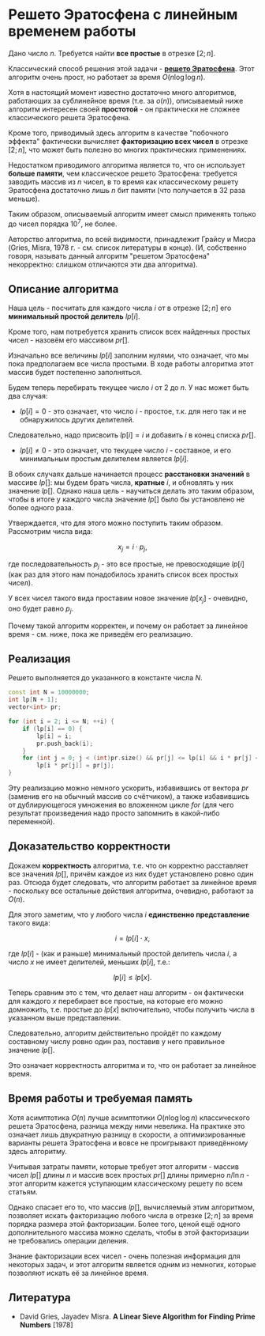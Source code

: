 # Решето Эратосфена с линейным временем работы

Дано число $n$. Требуется найти **все простые** в отрезке $[2; n]$.

Классический способ решения этой задачи - **[решето Эратосфена](eratosthenes_sieve)**. Этот алгоритм очень прост, но работает за время $O(n \log \log n)$.

Хотя в настоящий момент известно достаточно много алгоритмов, работающих за сублинейное время (т.е. за $o(n)$), описываемый ниже алгоритм интересен своей **простотой** - он практически не сложнее классического решета Эратосфена.

Кроме того, приводимый здесь алгоритм в качестве "побочного эффекта" фактически вычисляет **факторизацию всех чисел** в отрезке $[2; n]$, что может быть полезно во многих практических применениях.

Недостатком приводимого алгоритма является то, что он использует **больше памяти**, чем классическое решето Эратосфена: требуется заводить массив из $n$ чисел, в то время как классическому решету Эратосфена достаточно лишь $n$ бит памяти (что получается в $32$ раза меньше).

Таким образом, описываемый алгоритм имеет смысл применять только до чисел порядка $10^7$, не более.

Авторство алгоритма, по всей видимости, принадлежит Грайсу и Мисра (Gries, Misra, 1978 г. - см. список литературы в конце). (И, собственно говоря, называть данный алгоритм "решетом Эратосфена" некорректно: слишком отличаются эти два алгоритма).

## Описание алгоритма

Наша цель - посчитать для каждого числа $i$ от в отрезке $[2; n]$ его **минимальный простой делитель** $lp[i]$.

Кроме того, нам потребуется хранить список всех найденных простых чисел - назовём его массивом $pr[]$.

Изначально все величины $lp[i]$ заполним нулями, что означает, что мы пока предполагаем все числа простыми. В ходе работы алгоритма этот массив будет постепенно заполняться.

Будем теперь перебирать текущее число $i$ от $2$ до $n$. У нас может быть два случая:

* $lp[i] = 0$ - это означает, что число $i$ - простое, т.к. для него так и не обнаружилось других делителей.

Следовательно, надо присвоить $lp[i] = i$ и добавить $i$ в конец списка $pr[]$.

* $lp[i] \ne 0$ - это означает, что текущее число $i$ - составное, и его минимальным простым делителем является $lp[i]$.

В обоих случаях дальше начинается процесс **расстановки значений** в массиве $lp[]$: мы будем брать числа, **кратные** $i$, и обновлять у них значение $lp[]$. Однако наша цель - научиться делать это таким образом, чтобы в итоге у каждого числа значение $lp[]$ было бы установлено не более одного раза.

Утверждается, что для этого можно поступить таким образом. Рассмотрим числа вида:

$$
x_j = i \cdot p_j,
$$

где последовательность $p_j$ - это все простые, не превосходящие $lp[i]$ (как раз для этого нам понадобилось хранить список всех простых чисел).

У всех чисел такого вида проставим новое значение $lp[x_j]$ - очевидно, оно будет равно $p_j$.

Почему такой алгоритм корректен, и почему он работает за линейное время - см. ниже, пока же приведём его реализацию.

## Реализация

Решето выполняется до указанного в константе числа $N$.

<!--- TODO: specify code snippet id -->
``` cpp
const int N = 10000000;
int lp[N + 1];
vector<int> pr;

for (int i = 2; i <= N; ++i) {
    if (lp[i] == 0) {
        lp[i] = i;
        pr.push_back(i);
    }
    for (int j = 0; j < (int)pr.size() && pr[j] <= lp[i] && i * pr[j] <= N; ++j)
        lp[i * pr[j]] = pr[j];
}
```

Эту реализацию можно немного ускорить, избавившись от вектора $pr$ (заменив его на обычный массив со счётчиком), а также избавившись от дублирующегося умножения во вложенном цикле $for$ (для чего результат произведения надо просто запомнить в какой-либо переменной).

## Доказательство корректности

Докажем **корректность** алгоритма, т.е. что он корректно расставляет все значения $lp[]$, причём каждое из них будет установлено ровно один раз. Отсюда будет следовать, что алгоритм работает за линейное время - поскольку все остальные действия алгоритма, очевидно, работают за $O(n)$.

Для этого заметим, что у любого числа $i$ **единственно представление** такого вида:

$$
i = lp[i] \cdot x,
$$

где $lp[i]$ - (как и раньше) минимальный простой делитель числа $i$, а число $x$ не имеет делителей, меньших $lp[i]$, т.е.:

$$
lp[i] \le lp[x].
$$

Теперь сравним это с тем, что делает наш алгоритм - он фактически для каждого $x$ перебирает все простые, на которые его можно домножить, т.е. простые до $lp[x]$ включительно, чтобы получить числа в указанном выше представлении.

Следовательно, алгоритм действительно пройдёт по каждому составному числу ровно один раз, поставив у него правильное значение $lp[]$.

Это означает корректность алгоритма и то, что он работает за линейное время.

## Время работы и требуемая память

Хотя асимптотика $O(n)$ лучше асимптотики $O(n \log \log n)$ классического решета Эратосфена, разница между ними невелика. На практике это означает лишь двукратную разницу в скорости, а оптимизированные варианты решета Эратосфена и вовсе не проигрывают приведённому здесь алгоритму.

Учитывая затраты памяти, которые требует этот алгоритм - массив чисел $lp[]$ длины $n$ и массив всех простых $pr[]$ длины примерно $n / \ln n$ - этот алгоритм кажется уступающим классическому решету по всем статьям.

Однако спасает его то, что массив $lp[]$, вычисляемый этим алгоритмом, позволяет искать факторизацию любого числа в отрезке $[2; n]$ за время порядка размера этой факторизации. Более того, ценой ещё одного дополнительного массива можно сделать, чтобы в этой факторизации не требовались операции деления.

Знание факторизации всех чисел - очень полезная информация для некоторых задач, и этот алгоритм является одним из немногих, которые позволяют искать её за линейное время.

## Литература

* David Gries, Jayadev Misra. **A Linear Sieve Algorithm for Finding Prime Numbers** [1978]
